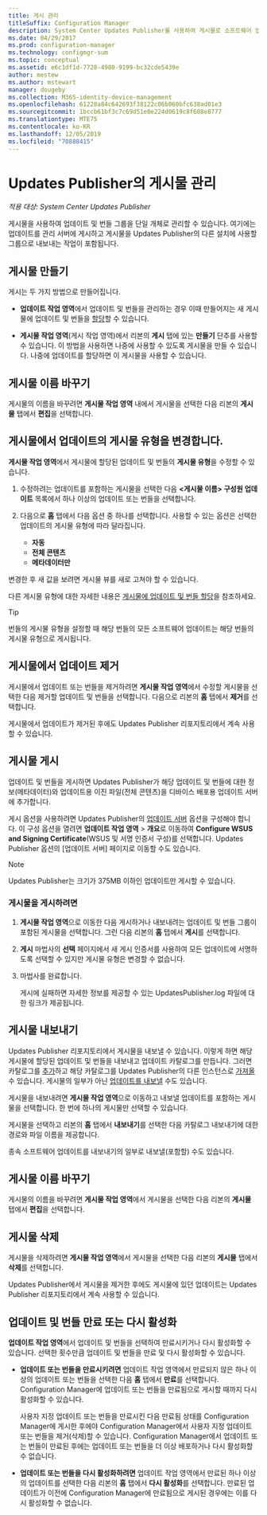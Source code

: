 ```yaml
---
title: 게시 관리
titleSuffix: Configuration Manager
description: System Center Updates Publisher를 사용하여 게시물로 소프트웨어 업데이트 그룹을 관리합니다.
ms.date: 04/29/2017
ms.prod: configuration-manager
ms.technology: configmgr-sum
ms.topic: conceptual
ms.assetid: e6c1df1d-7728-4980-9199-bc32cde5439e
author: mestew
ms.author: mstewart
manager: dougeby
ms.collection: M365-identity-device-management
ms.openlocfilehash: 61228a84c642693f38122c06b060bfc638ad01e3
ms.sourcegitcommit: 1bccb61bf3c7c69d51e0e224d0619c8f608e8777
ms.translationtype: MTE75
ms.contentlocale: ko-KR
ms.lasthandoff: 12/05/2019
ms.locfileid: "70888415"
---
```

# <a name="manage-publications-in-updates-publisher"></a>Updates Publisher의 게시물 관리

*적용 대상: System Center Updates Publisher*

게시물을 사용하여 업데이트 및 번들 그룹을 단일 개체로 관리할 수 있습니다. 여기에는 업데이트를 관리 서버에 게시하고 게시물을 Updates Publisher의 다른 설치에 사용할 그룹으로 내보내는 작업이 포함됩니다.

## <a name="create-publications"></a>게시물 만들기
게시는 두 가지 방법으로 만들어집니다.

-   **업데이트 작업 영역**에서 업데이트 및 번들을 관리하는 경우 이때 만들어지는 새 게시물에 업데이트 및 번들을 [할당](/sccm/sum/tools/manage-updates-with-updates-publisher#assign-updates-and-bundles-to-a-publication)할 수 있습니다.

-   **게시물 작업 영역**(게시 작업 영역)에서 리본의 **게시** 탭에 있는 **만들기** 단추를 사용할 수 있습니다. 이 방법을 사용하면 나중에 사용할 수 있도록 게시물을 만들 수 있습니다. 나중에 업데이트를 할당하면 이 게시물을 사용할 수 있습니다.

## <a name="rename-a-publication"></a>게시물 이름 바꾸기
게시물의 이름을 바꾸려면 **게시물 작업 영역** 내에서 게시물을 선택한 다음 리본의 **게시물** 탭에서 **편집**을 선택합니다.

## <a name="change-the-publication-type-of-updates-in-a-publication"></a>게시물에서 업데이트의 게시물 유형을 변경합니다.
**게시물 작업 영역**에서 게시물에 할당된 업데이트 및 번들의 **게시물 유형**을 수정할 수 있습니다.

1. 수정하려는 업데이트를 포함하는 게시물을 선택한 다음  **&lt;게시물 이름> 구성원 업데이트** 목록에서 하나 이상의 업데이트 또는 번들을 선택합니다.

2. 다음으로 **홈** 탭에서 다음 옵션 중 하나를 선택합니다. 사용할 수 있는 옵션은 선택한 업데이트의 게시물 유형에 따라 달라집니다.

   -   **자동**
   -   **전체 콘텐츠**
   -   **메타데이터만**

변경한 후 새 값을 보려면 게시물 뷰를 새로 고쳐야 할 수 있습니다.

다른 게시물 유형에 대한 자세한 내용은 [게시물에 업데이트 및 번들 할당](/sccm/sum/tools/manage-updates-with-updates-publisher#assign-updates-and-bundles-to-a-publication)을 참조하세요.

> [!TIP]    
> 번들의 게시물 유형을 설정할 때 해당 번들의 모든 소프트웨어 업데이트는 해당 번들의 게시물 유형으로 게시됩니다.

## <a name="remove-updates-from-a-publication"></a>게시물에서 업데이트 제거
게시물에서 업데이트 또는 번들을 제거하려면 **게시물 작업 영역**에서 수정할 게시물을 선택한 다음 제거할 업데이트 및 번들을 선택합니다. 다음으로 리본의 **홈** 탭에서 **제거**를 선택합니다.

게시물에서 업데이트가 제거된 후에도 Updates Publisher 리포지토리에서 계속 사용할 수 있습니다.

## <a name="publish-publications"></a>게시물 게시
업데이트 및 번들을 게시하면 Updates Publisher가 해당 업데이트 및 번들에 대한 정보(메타데이터)와 업데이트용 이진 파일(전체 콘텐츠)을 디바이스 배포용 업데이트 서버에 추가합니다.

게시 옵션을 사용하려면 Updates Publisher의 [업데이트 서버](/sccm/sum/tools/updates-publisher-options#update-server) 옵션을 구성해야 합니다. 이 구성 옵션을 열려면 **업데이트 작업 영역** &gt; **개요**로 이동하여 **Configure WSUS and Signing Certificate**(WSUS 및 서명 인증서 구성)를 선택합니다. Updates Publisher 옵션의 [업데이트 서버] 페이지로 이동할 수도 있습니다.

> [!NOTE]   
> Updates Publisher는 크기가 375MB 이하인 업데이트만 게시할 수 있습니다.

### <a name="to-publish-a-publication"></a>게시물을 게시하려면

1. **게시물 작업 영역**으로 이동한 다음 게시하거나 내보내려는 업데이트 및 번들 그룹이 포함된 게시물을 선택합니다. 그런 다음 리본의 **홈** 탭에서 **게시**를 선택합니다.

2. **게시** 마법사의 **선택** 페이지에서 새 게시 인증서를 사용하여 모든 업데이트에 서명하도록 선택할 수 있지만 게시물 유형은 변경할 수 없습니다.

3. 마법사를 완료합니다.

   게시에 실패하면 자세한 정보를 제공할 수 있는 UpdatesPublisher.log 파일에 대한 링크가 제공됩니다.

## <a name="export-a-publication"></a>게시물 내보내기
Updates Publisher 리포지토리에서 게시물을 내보낼 수 있습니다. 이렇게 하면 해당 게시물에 할당된 업데이트 및 번들을 내보내고 업데이트 카탈로그를 만듭니다. 그러면 카탈로그를 [추가](/sccm/sum/tools/updates-publisher-catalogs#add-software-update-catalogs)하고 해당 카탈로그를 Updates Publisher의 다른 인스턴스로 [가져올](/sccm/sum/tools/updates-publisher-catalogs#import-updates) 수 있습니다. 게시물의 일부가 아닌 [업데이트를 내보낼](/sccm/sum/tools/manage-updates-with-updates-publisher#export-updates) 수도 있습니다.

게시물을 내보내려면 **게시물 작업 영역**으로 이동하고 내보낼 업데이트를 포함하는 게시물을 선택합니다. 한 번에 하나의 게시물만 선택할 수 있습니다.

게시물을 선택하고 리본의 **홈** 탭에서 **내보내기**를 선택한 다음 카탈로그 내보내기에 대한 경로와 파일 이름을 제공합니다.

종속 소프트웨어 업데이트를 내보내기의 일부로 내보낼(포함할) 수도 있습니다.

## <a name="rename-a-publication"></a>게시물 이름 바꾸기
게시물의 이름을 바꾸려면 **게시물 작업 영역**에서 게시물을 선택한 다음 리본의 **게시물** 탭에서 **편집**을 선택합니다.

## <a name="delete-a-publication"></a>게시물 삭제
게시물을 삭제하려면 **게시물 작업 영역**에서 게시물을 선택한 다음 리본의 **게시물** 탭에서 **삭제**를 선택합니다.

Updates Publisher에서 게시물을 제거한 후에도 게시물에 있던 업데이트는 Updates Publisher 리포지토리에서 계속 사용할 수 있습니다.

## <a name="expire-or-reactivate-updates-and-bundles"></a>업데이트 및 번들 만료 또는 다시 활성화
**업데이트 작업 영역**에서 업데이트 및 번들을 선택하여 만료시키거나 다시 활성화할 수 있습니다. 선택한 횟수만큼 업데이트 및 번들을 만료 및 다시 활성화할 수 있습니다.

-   **업데이트 또는 번들을 만료시키려면** 업데이트 작업 영역에서 만료되지 않은 하나 이상의 업데이트 또는 번들을 선택한 다음 **홈** 탭에서 **만료**를 선택합니다. Configuration Manager에 업데이트 또는 번들을 만료됨으로 게시할 때까지 다시 활성화할 수 있습니다.

    사용자 지정 업데이트 또는 번들을 만료시킨 다음 만료됨 상태를 Configuration Manager에 게시한 후에야 Configuration Manager에서 사용자 지정 업데이트 또는 번들을 제거(삭제)할 수 있습니다. Configuration Manager에서 업데이트 또는 번들이 만료된 후에는 업데이트 또는 번들을 더 이상 배포하거나 다시 활성화할 수 없습니다.

-   **업데이트 또는 번들을 다시 활성화하려면** 업데이트 작업 영역에서 만료된 하나 이상의 업데이트를 선택한 다음 리본의 **홈** 탭에서 **다시 활성화**를 선택합니다. 만료된 업데이트가 이전에 Configuration Manager에 만료됨으로 게시된 경우에는 이를 다시 활성화할 수 없습니다.
